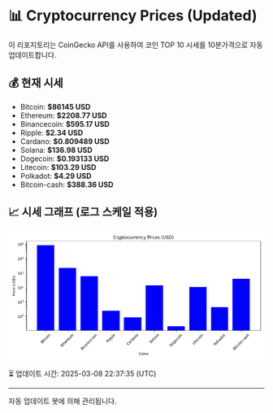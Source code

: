 
# 📊 Cryptocurrency Prices (Updated)

이 리포지토리는 CoinGecko API를 사용하여 코인 TOP 10 시세를 10분가격으로 자동 업데이트합니다.

## 💰 현재 시세
- Bitcoin: **$86145 USD**
- Ethereum: **$2208.77 USD**
- Binancecoin: **$595.17 USD**
- Ripple: **$2.34 USD**
- Cardano: **$0.809489 USD**
- Solana: **$136.98 USD**
- Dogecoin: **$0.193133 USD**
- Litecoin: **$103.29 USD**
- Polkadot: **$4.29 USD**
- Bitcoin-cash: **$388.36 USD**

## 📈 시세 그래프 (로그 스케일 적용)
![Crypto Prices](crypto_prices.png)

⏳ 업데이트 시간: 2025-03-08 22:37:35 (UTC)

---
자동 업데이트 봇에 의해 관리됩니다.
